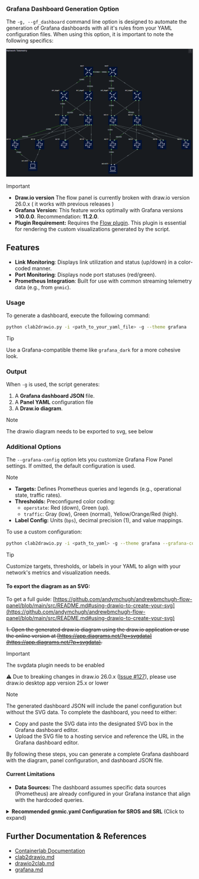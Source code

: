 ### Grafana Dashboard Generation Option

The `-g, --gf_dashboard` command line option is designed to automate the generation of Grafana dashboards with all it's rules from your YAML configuration files. When using this option, it is important to note the following specifics:

<p align="center">
  <img src="./img/grafana.png" alt="Grafana Example">
</p>


> [!IMPORTANT]
> - **Draw.io version** The flow panel is currently broken with draw.io version 26.0.x ( it works with previous releases )
> - **Grafana Version:** This feature works optimally with Grafana versions **>10.0.0**. Recommendation: **11.2.0**.  
> - **Plugin Requirement:** Requires the [Flow plugin](https://grafana.com/grafana/plugins/andrewbmchugh-flow-panel). This plugin is essential for rendering the custom visualizations generated by the script.

## Features

- **Link Monitoring**: Displays link utilization and status (up/down) in a color-coded manner.
- **Port Monitoring**: Displays node port statuses (red/green).
- **Prometheus Integration**: Built for use with common streaming telemetry data 
  (e.g., from `gnmic`).

### Usage
To generate a dashboard, execute the following command:
```bash
python clab2drawio.py -i <path_to_your_yaml_file> -g --theme grafana
```
> [!TIP]
> Use a Grafana-compatible theme like `grafana_dark` for a more cohesive look.

### Output

When `-g` is used, the script generates:

1. A **Grafana dashboard JSON** file.
2. A **Panel YAML** configuration file 
3. A **Draw.io diagram**.

> [!NOTE]
> The drawio diagram needs to be exported to svg, see below
   
### Additional Options


The `--grafana-config` option lets you customize Grafana Flow Panel settings. If omitted, the default configuration is used.

> [!NOTE]  
> - **Targets:** Defines Prometheus queries and legends (e.g., operational state, traffic rates).  
> - **Thresholds:** Preconfigured color coding:  
>   - `operstate`: Red (down), Green (up).  
>   - `traffic`: Gray (low), Green (normal), Yellow/Orange/Red (high).  
> - **Label Config:** Units (`bps`), decimal precision (1), and value mappings.

To use a custom configuration:
```bash
python clab2drawio.py -i <path_to_yaml> -g --theme grafana --grafana-config <path_to_config>
```

> [!TIP]  
> Customize targets, thresholds, or labels in your YAML to align with your network's metrics and visualization needs.

#### To export the diagram as an SVG:
To get a full guide: [https://github.com/andymchugh/andrewbmchugh-flow-panel/blob/main/src/README.md#using-drawio-to-create-your-svg](https://github.com/andymchugh/andrewbmchugh-flow-panel/blob/main/src/README.md#using-drawio-to-create-your-svg)

~~1. Open the generated draw.io diagram using the draw.io application or use the online version at [https://app.diagrams.net/?p=svgdata](https://app.diagrams.net/?p=svgdata).~~
> [!IMPORTANT]
> The svgdata plugin needs to be enabled
> 
> ⚠️ Due to breaking changes in draw.io 26.0.x ([Issue #127](https://github.com/andymchugh/andrewbmchugh-flow-panel/issues/127)), please use draw.io desktop app version 25.x or lower

> [!NOTE]
> The generated dashboard JSON will include the panel configuration but without the SVG data. To complete the dashboard, you need to either:
> - Copy and paste the SVG data into the designated SVG box in the Grafana dashboard editor.
> - Upload the SVG file to a hosting service and reference the URL in the Grafana dashboard editor.

By following these steps, you can generate a complete Grafana dashboard with the diagram, panel configuration, and dashboard JSON file.

#### Current Limitations
- **Data Sources:** The dashboard assumes specific data sources (Prometheus) are already configured in your Grafana instance that align with the hardcoded queries.

<details>
<summary><b>Recommended gnmic.yaml Configuration for SROS and SRL</b> (Click to expand)</summary>


```yaml
username: admin
password: *******
insecure: true
log: true

common_sros_subscriptions: &common_sros_subs
  insecure: true
  password: ******
  subscriptions:
      - sros-if-stats
      - sros-bgp-stats
      - sros-service-stats

common_srl_subscriptions: &common_srl_subs
  port: 57400
  skip-verify: true
  insecure: false
  password: *******
  subscriptions:
      - srl-if-stats 
      - srl-bgp
      - srl-system-performance
      - srl-routes
      - srl-bridge
      - srl-apps
      - srl-net-instance

targets:
  dc1-l1: *common_srl_subs
  dc1-l2: *common_srl_subs
  dc1-l3: *common_srl_subs
  dc1-l4: *common_srl_subs
  dc1-s1: *common_srl_subs
  dc1-s2: *common_srl_subs
  dc2-l1: *common_srl_subs
  dc2-l2: *common_srl_subs
  dc2-l3: *common_srl_subs
  dc2-l4: *common_srl_subs
  dc2-s1: *common_srl_subs
  dc2-s2: *common_srl_subs
  wan1: *common_sros_subs
  wan2: *common_sros_subs
  dc1_dcgw1: *common_sros_subs
  dc2_dcgw2: *common_sros_subs
  dc2_dcgw1: *common_sros_subs
  dc1_dcgw2: *common_sros_subs

subscriptions:
  ## SROS ###
  sros-if-stats:
    paths:
      - /state/port[port-id=*]/oper-state
      - /state/port[port-id=*]/ethernet/statistics
    mode: stream
    stream-mode: sample
    sample-interval: 1s
            
  sros-bgp-stats:
    paths:
      - /state/router[router-name=*]/bgp/statistics/peers
      - /state/router[router-name=*]/bgp/neighbor[ip-address=*]/statistics/session-state
      - /state/router[router-name=*]/bgp/neighbor[ip-address=*]/statistics/family-prefix/ipv4
      - /state/router[router-name=*]/bgp/neighbor[ip-address=*]/statistics/family-prefix/evpn
    mode: stream
    stream-mode: sample
    sample-interval: 5s

  sros-service-stats:
    paths:
      - /state/service/vpls[service-name=*]/oper-state
      - /state/service/vprn[service-name=*]/oper-state
    mode: stream
    stream-mode: sample
    sample-interval: 5s


  srl-system-performance: 
    mode: stream
    stream-mode: sample
    sample-interval: 5s
    paths: 
      - /platform/control[slot=*]/cpu[index=all]/total
      - /platform/control[slot=*]/memory
  srl-if-stats:
    mode: stream
    stream-mode: sample
    sample-interval: 3s
    paths: 
      - /interface[name=ethernet-1/*]/oper-state
      - /interface[name=ethernet-1/*]/statistics
      - /interface[name=ethernet-1/*]/traffic-rate
  srl-routes:
    mode: stream
    stream-mode: sample
    sample-interval: 5s
    paths:
      - /network-instance[name=*]/route-table/ipv4-unicast/statistics/
      - /network-instance[name=*]/route-table/ipv6-unicast/statistics/
  srl-bgp:
    mode: stream
    stream-mode: sample
    sample-interval: 5s
    paths:
      - /network-instance[name=*]/protocols/bgp/statistics
  srl-bridge:
    mode: stream
    stream-mode: sample
    sample-interval: 5s
    paths:
      - /network-instance[name=*]/bridge-table/statistics/
  srl-apps:
    paths:
      - /system/app-management/application[name=*]
    mode: stream
    stream-mode: sample
    sample-interval: 5s
  srl-net-instance:
    paths:
      - /network-instance[name=*]/oper-state
    mode: stream
    stream-mode: sample
    sample-interval: 5s

outputs:
  prom-output:
    type: prometheus
    #listen: "gnmic:9804"
    listen: :9273
    # export-timestamps: true
    #service-registration:
    #  address: consul:8500
    event-processors:
     - trim-prefixes
     - rename-port-sros
     - rename-port-value-sros
     - rename-srl-interface
     - oper-state-to-int

processors:
  trim-prefixes:
    event-strings:
      value-names:
        - "^/state/.*"
      transforms:
        - trim-prefix:
            apply-on: "name"
            prefix: "/state/"

  oper-state-to-int:
    event-strings:
      value-names:
        - ".*"
      transforms:
        - replace:
            apply-on: "value"
            old: "up"
            new: "1"
        - replace: 
            apply-on: "value"
            old: "down"
            new: "0"   
  rename-port-sros:
    event-strings:
      tag-names:
        - "^port_port-id"
      transforms:
        - replace:
            apply-on: "name"
            old: "port_port-id"
            new: "interface_name"
  rename-port-value-sros:
    event-strings:
      tag-names:
        - "^interface_name"
      transforms:
        - replace:
            apply-on: "value"
            old: ".*/c(\\d+)(/\\d+)?"
            new: "eth$1"
  rename-srl-interface:
    event-strings:
      tag-names:
        - "^interface_name"
      transforms:
        - replace:
            apply-on: "value"
            old: "ethernet-(\\d+)/(\\d+)"
            new: "e$1-$2"
```
</details>

## Further Documentation & References

- [Containerlab Documentation](https://containerlab.dev)
- [clab2drawio.md](./clab2drawio.md)
- [drawio2clab.md](./drawio2clab.md)
- [grafana.md](./grafana.md)
